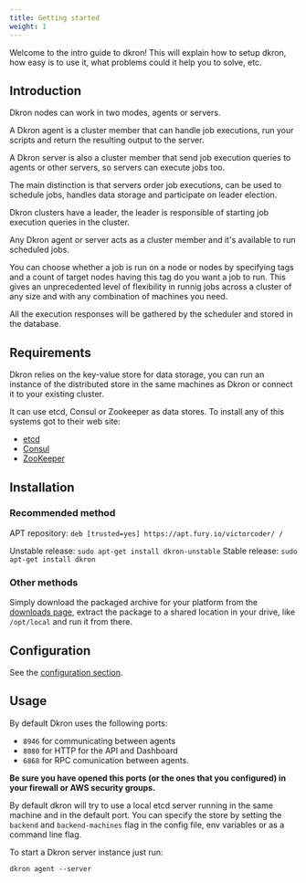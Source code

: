```yaml
---
title: Getting started
weight: 1
---
```


Welcome to the intro guide to dkron! This will explain how to setup dkron, how easy is to use it, what problems could it help you to solve, etc.

## Introduction

Dkron nodes can work in two modes, agents or servers.

A Dkron agent is a cluster member that can handle job executions, run your scripts and return the resulting output to the server.

A Dkron server is also a cluster member that send job execution queries to agents or other servers, so servers can execute jobs too.

The main distinction is that servers order job executions, can be used to schedule jobs, handles data storage and participate on leader election.

Dkron clusters have a leader, the leader is responsible of starting job execution queries in the cluster.

Any Dkron agent or server acts as a cluster member and it's available to run scheduled jobs.

You can choose whether a job is run on a node or nodes by specifying tags and a count of target nodes having this tag do you want a job to run. This gives an unprecedented level of flexibility in runnig jobs across a cluster of any size and with any combination of machines you need.

All the execution responses will be gathered by the scheduler and stored in the database.

## Requirements

Dkron relies on the key-value store for data storage, you can run an instance of the distributed store in the same machines as Dkron or connect it to your existing cluster.

It can use etcd, Consul or Zookeeper as data stores. To install any of this systems got to their web site:

- [etcd](https://coreos.com/etcd/docs/latest/)
- [Consul](https://consul.io/intro/getting-started/install.html)
- [ZooKeeper](https://zookeeper.apache.org/doc/r3.3.3/zookeeperStarted.html)

## Installation

### Recommended method

APT repository: `deb [trusted=yes] https://apt.fury.io/victorcoder/ /`

Unstable release: `sudo apt-get install dkron-unstable`
Stable release: `sudo apt-get install dkron`

### Other methods

Simply download the packaged archive for your platform from the [downloads page](https://github.com/victorcoder/dkron/releases), extract the package to a shared location in your drive, like `/opt/local` and run it from there.

## Configuration

See the [configuration section](configuration).

## Usage

By default Dkron uses the following ports:

- `8946` for communicating between agents
- `8080` for HTTP for the API and Dashboard
- `6868` for RPC comunication between agents.

**Be sure you have opened this ports (or the ones that you configured) in your firewall or AWS security groups.**

By default dkron will try to use a local etcd server running in the same machine and in the default port. You can specify the store by setting the `backend` and `backend-machines` flag in the config file, env variables or as a command line flag.

To start a Dkron server instance just run:

```
dkron agent --server
```
